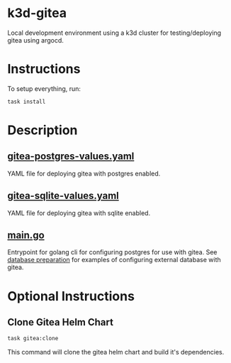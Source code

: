 # k3d-gitea

Local development environment using a k3d cluster for testing/deploying gitea using argocd.

# Instructions
To setup everything, run:
```bash
task install
```
# Description
## [gitea-postgres-values.yaml](./helm/gitea-sqlite-values.yaml)
YAML file for deploying gitea with postgres enabled.

## [gitea-sqlite-values.yaml](./helm/gitea-sqlite-values.yaml)
YAML file for deploying gitea with sqlite enabled.

## [main.go](app/main.go)
Entrypoint for golang cli for configuring postgres for use with gitea. 
See [database preparation](https://docs.gitea.io/en-us/database-prep/#postgresql) for
examples of configuring external database with gitea.

# Optional Instructions
## Clone Gitea Helm Chart
```bash
task gitea:clone
```
This command will clone the gitea helm chart and build it's dependencies.